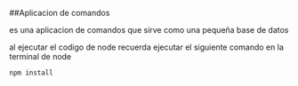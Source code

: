 ##Aplicacion de comandos

es una aplicacion de comandos que sirve como una pequeña base de datos

al ejecutar el codigo de node recuerda ejecutar el siguiente comando en la terminal de node

```
npm install
```
